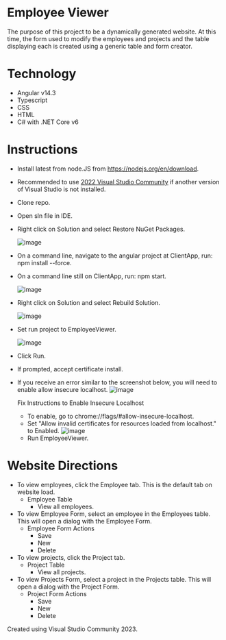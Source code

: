 # Employee Viewer
The purpose of this project to be a dynamically generated website. At this time, the form used to modify the employees and projects and the table displaying each is created using a generic table and form creator.

# Technology
- Angular v14.3
- Typescript
- CSS
- HTML
- C# with .NET Core v6

# Instructions
- Install latest from node.JS from https://nodejs.org/en/download.
- Recommended to use [2022 Visual Studio Community](https://visualstudio.microsoft.com/downloads/) if another version of Visual Studio is not installed.
- Clone repo.
- Open sln file in IDE. 
- Right click on Solution and select Restore NuGet Packages.

  ![image](https://github.com/PetersenEmerald/EmployeeViewer/assets/46093775/f67ff84a-4b42-4142-94f7-090e30a795cc)
- On a command line, navigate to the angular project at ClientApp, run: npm install --force.
- On a command line still on ClientApp, run: npm start.

  ![image](https://github.com/PetersenEmerald/EmployeeViewer/assets/46093775/6685bf1c-0d4a-4990-9bf5-4acd059d4edf)
- Right click on Solution and select Rebuild Solution.

  ![image](https://github.com/PetersenEmerald/EmployeeViewer/assets/46093775/e9512680-b82a-4be5-8340-8d7f1f7a077f)
- Set run project to EmployeeViewer.

  ![image](https://github.com/PetersenEmerald/EmployeeViewer/assets/46093775/822493f7-671d-41b8-97ad-2bcd1a1f640b)
- Click Run.
- If prompted, accept certificate install.
- If you receive an error similar to the screenshot below, you will need to enable allow insecure localhost.
  ![image](https://github.com/PetersenEmerald/EmployeeViewer/assets/46093775/0e42eff0-76ce-4b86-babf-ccd8c8ae4d42)
  
  Fix Instructions to Enable Insecure Localhost
  - To enable, go to chrome://flags/#allow-insecure-localhost.
  - Set "Allow invalid certificates for resources loaded from localhost." to Enabled.
    ![image](https://github.com/PetersenEmerald/EmployeeViewer/assets/46093775/63f0fb92-f0a5-4937-a7e1-9ca21498b55a)
  - Run EmployeeViewer.


# Website Directions
- To view employees, click the Employee tab. This is the default tab on website load.
  - Employee Table
    - View all employees.
- To view Employee Form, select an employee in the Employees table. This will open a dialog with the Employee Form.
  - Employee Form Actions
    - Save 
    - New
    - Delete
- To view projects, click the Project tab.
  - Project Table
    - View all projects.
- To view Projects Form, select a project in the Projects table. This will open a dialog with the Project Form.
  - Project Form Actions
    - Save
    - New
    - Delete

Created using Visual Studio Community 2023.
